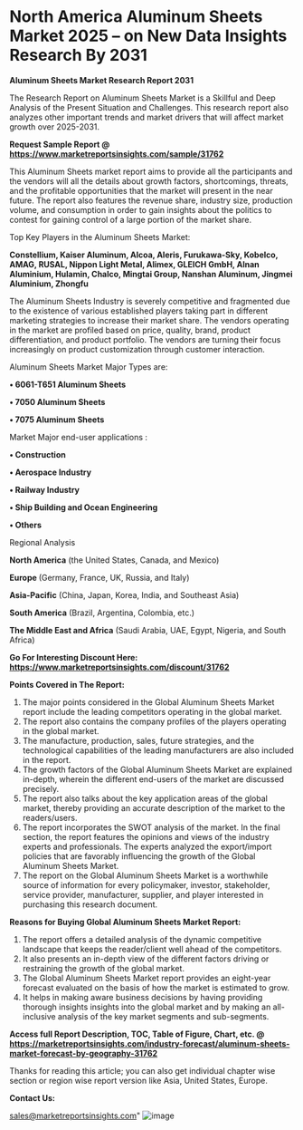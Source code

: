  # North America Aluminum Sheets Market 2025 – on New Data Insights Research By 2031

<strong>Aluminum Sheets Market Research Report 2031</strong>

The Research Report on Aluminum Sheets Market is a Skillful and Deep Analysis of the Present Situation and Challenges. This research report also analyzes other important trends and market drivers that will affect market growth over 2025-2031.

<strong>Request Sample Report @ <a href=https://www.marketreportsinsights.com/sample/31762>https://www.marketreportsinsights.com/sample/31762</a></strong>

This Aluminum Sheets market report aims to provide all the participants and the vendors will all the details about growth factors, shortcomings, threats, and the profitable opportunities that the market will present in the near future. The report also features the revenue share, industry size, production volume, and consumption in order to gain insights about the politics to contest for gaining control of a large portion of the market share.

Top Key Players in the Aluminum Sheets Market:

<strong>Constellium, Kaiser Aluminum, Alcoa, Aleris, Furukawa-Sky, Kobelco, AMAG, RUSAL, Nippon Light Metal, Alimex, GLEICH GmbH, Alnan Aluminium, Hulamin, Chalco, Mingtai Group, Nanshan Aluminum, Jingmei Aluminium, Zhongfu</strong>

The Aluminum Sheets Industry is severely competitive and fragmented due to the existence of various established players taking part in different marketing strategies to increase their market share. The vendors operating in the market are profiled based on price, quality, brand, product differentiation, and product portfolio. The vendors are turning their focus increasingly on product customization through customer interaction.

Aluminum Sheets Market Major Types are:

<strong>• 6061-T651 Aluminum Sheets

• 7050 Aluminum Sheets

• 7075 Aluminum Sheets</strong>

Market Major end-user applications :

<strong>• Construction

• Aerospace Industry

• Railway Industry

• Ship Building and Ocean Engineering

• Others</strong>

Regional Analysis

</u><strong><b>North America</b></strong> (the United States, Canada, and Mexico)

<strong><b>Europe </b></strong>(Germany, France, UK, Russia, and Italy)

<strong><b>Asia-Pacific</b></strong> (China, Japan, Korea, India, and Southeast Asia)

<strong><b>South America</b></strong> (Brazil, Argentina, Colombia, etc.)

<strong><b>The Middle East and Africa</b></strong> (Saudi Arabia, UAE, Egypt, Nigeria, and South Africa)

<strong>Go For Interesting Discount Here: <a href=https://www.marketreportsinsights.com/discount/31762>https://www.marketreportsinsights.com/discount/31762</a></strong>

<strong>Points Covered in The Report:</strong>
<ol>
  <li>The major points considered in the Global Aluminum Sheets Market report include the leading competitors operating in the global market.</li>
  <li>The report also contains the company profiles of the players operating in the global market.</li>
  <li>The manufacture, production, sales, future strategies, and the technological capabilities of the leading manufacturers are also included in the report.</li>
  <li>The growth factors of the Global Aluminum Sheets Market are explained in-depth, wherein the different end-users of the market are discussed precisely.</li>
  <li>The report also talks about the key application areas of the global market, thereby providing an accurate description of the market to the readers/users.</li>
  <li>The report incorporates the SWOT analysis of the market. In the final section, the report features the opinions and views of the industry experts and professionals. The experts analyzed the export/import policies that are favorably influencing the growth of the Global Aluminum Sheets Market.</li>
  <li>The report on the Global Aluminum Sheets Market is a worthwhile source of information for every policymaker, investor, stakeholder, service provider, manufacturer, supplier, and player interested in purchasing this research document.</li>
</ol>
<strong>Reasons for Buying Global Aluminum Sheets Market Report:</strong>

<ol>
  <li>The report offers a detailed analysis of the dynamic competitive landscape that keeps the reader/client well ahead of the competitors.</li>
  <li>It also presents an in-depth view of the different factors driving or restraining the growth of the global market.</li>
  <li>The Global Aluminum Sheets Market report provides an eight-year forecast evaluated on the basis of how the market is estimated to grow.</li>
  <li>It helps in making aware business decisions by having providing thorough insights insights into the global market and by making an all-inclusive analysis of the key market segments and sub-segments.</li>
</ol>
<strong>Access full Report Description, TOC, Table of Figure, Chart, etc. @ <a href=https://marketreportsinsights.com/industry-forecast/aluminum-sheets-market-forecast-by-geography-31762>https://marketreportsinsights.com/industry-forecast/aluminum-sheets-market-forecast-by-geography-31762</a></strong>


Thanks for reading this article; you can also get individual chapter wise section or region wise report version like Asia, United States, Europe.

<strong>Contact Us:</strong>

sales@marketreportsinsights.com"
![image](https://github.com/user-attachments/assets/f10ed726-7f77-496c-8d39-49ecb6b18783)
